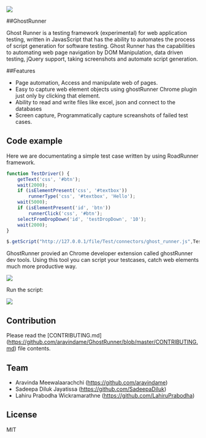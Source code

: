 ![](https://i.imgsafe.org/f9b455f334.jpg)

##GhostRunner

Ghost Runner is a testing framework (experimental) for web application testing, written in JavasScript that has the ability to automates the process of script generation for software testing. Ghost Runner  has the capabilities to automating web page navigation by DOM Manipulation, data driven testing, jQuery support, taking screenshots and automate script generation.

##Features

- Page automation, Access and manipulate web of pages.
- Easy to capture web element objects using ghostRunner Chrome plugin just only by clicking that element.
- Ability to read and write files like excel, json and connect to the databases
- Screen capture, Programmatically capture screanshots of failed test cases.

## Code example

Here we are documentating a simple test case written by using RoadRunner framework.

```javascript
function TestDriver() {
    getText('css', '#btn');
    wait(2000);
    if (isElementPresent('css', '#textbox'))
        runnerType('css', '#textbox', 'Hello');
    wait(5000);
    if (isElementPresent('id', 'btn'))
        runnerClick('css', '#btn');
    selectFromDropDown('id', 'testDropDown', '10');
    wait(2000);
}

$.getScript("http://127.0.0.1/file/Test/connectors/ghost_runner.js",TestDriver);

```
GhostRunner provied an Chrome developer extension called ghostRunner dev tools.
Using this tool you can script your testcases, catch web elements much more
productive way.

![](https://i.imgsafe.org/25a6c0726d.png)

Run the script:

![](https://i.imgsafe.org/25a6e45192.png)

## Contribution

Please read the [CONTRIBUTING.md] (https://github.com/aravindame/GhostRunner/blob/master/CONTRIBUTING.md) file contents.

## Team

- Aravinda Meewalaarachchi (https://github.com/aravindame)
- Sadeepa Diluk Jayatissa  (https://github.com/SadeepaDiluk)
- Lahiru Prabodha Wickramarathne (https://github.com/LahiruPrabodha)

## License

MIT

